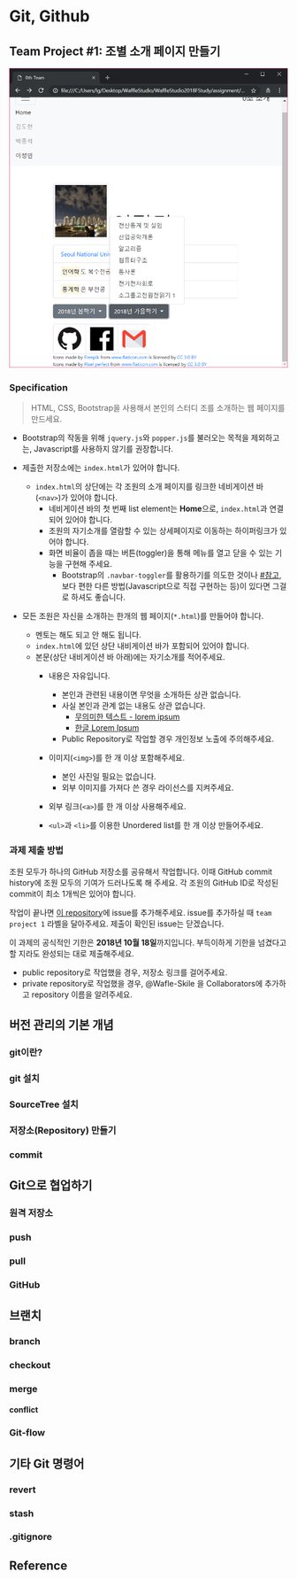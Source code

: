 # Git, Github

## Team Project #1: 조별 소개 페이지 만들기

![](team_project_sample.png?raw=true)

### Specification

> HTML, CSS, Bootstrap을 사용해서 본인의 스터디 조를 소개하는 웹 페이지를 만드세요.

* Bootstrap의 작동을 위해 `jquery.js`와 `popper.js`를 불러오는 목적을 제외하고는, Javascript를 사용하지 않기를 권장합니다.

* 제출한 저장소에는 `index.html`가 있어야 합니다.
  - `index.html`의 상단에는 각 조원의 소개 페이지를 링크한
  네비게이션 바(`<nav>`)가 있어야 합니다.
    - 네비게이션 바의 첫 번째 list element는 **Home**으로, `index.html`과 연결되어 있어야 합니다.
    - 조원의 자기소개를 열람할 수 있는 상세페이지로 이동하는 하이퍼링크가 있어야 합니다.
    - 화면 비율이 좁을 때는 버튼(toggler)을 통해 메뉴를 열고 닫을 수 있는 기능을 구현해 주세요.
      - Bootstrap의 `.navbar-toggler`를 활용하기를 의도한 것이나 [#참고](https://getbootstrap.com/docs/4.0/components/navbar/#nav), 보다 편한 다른 방법(Javascript으로 직접 구현하는 등)이 있다면 그걸로 하셔도 좋습니다.

* 모든 조원은 자신을 소개하는 한개의 웹 페이지(`*.html`)를 만들어야 합니다.
  - 멘토는 해도 되고 안 해도 됩니다.
  - `index.html`에 있던 상단 내비게이션 바가 포함되어 있어야 합니다.
  - 본문(상단 내비게이션 바 아래)에는 자기소개를 적어주세요.
    - 내용은 자유입니다.
      - 본인과 관련된 내용이면 무엇을 소개하든 상관 없습니다.
      - 사실 본인과 관계 없는 내용도 상관 없습니다.
        - [무의미한 텍스트 - lorem ipsum](https://www.lipsum.com/)
        - [한글 Lorem Ipsum](http://guny.kr/stuff/klorem/)
      - Public Repository로 작업할 경우 개인정보 노출에 주의해주세요.

    - 이미지(`<img>`)를 한 개 이상 포함해주세요.
      - 본인 사진일 필요는 없습니다.
      - 외부 이미지를 가져다 쓴 경우 라이선스를 지켜주세요.
    - 외부 링크(`<a>`)를 한 개 이상 사용해주세요.
    - `<ul>`과 `<li>`를 이용한 Unordered list를 한 개 이상 만들어주세요.


### 과제 제출 방법

조원 모두가 하나의 GitHub 저장소를 공유해서 작업합니다.
이때 GitHub commit history에 조원 모두의 기여가 드러나도록 해 주세요.
각 조원의 GitHub ID로 작성된 commit이 최소 1개씩은 있어야 합니다.

작업이 끝나면 [이 repository](https://github.com/Waffle-Skile/WaffleStudio2018FStudy)에 issue를 추가해주세요. issue를 추가하실 때 `team project 1` 라벨을 달아주세요. 제출이 확인된 issue는 닫겠습니다.

이 과제의 공식적인 기한은 **2018년 10월 18일**까지입니다.
부득이하게 기한을 넘겼다고 할 지라도 완성되는 대로 제출해주세요.

* public repository로 작업했을 경우, 저장소 링크를 걸어주세요.
* private repository로 작업했을 경우, @Wafle-Skile 을 Collaborators에 추가하고 repository 이름을 알려주세요.

## 버전 관리의 기본 개념

### git이란?

### git 설치

### SourceTree 설치

### 저장소(Repository) 만들기

### commit


## Git으로 협업하기

### 원격 저장소

### push

### pull

### GitHub


## 브랜치

### branch

### checkout

### merge

#### conflict

### Git-flow


## 기타 Git 명령어

### revert

### stash

### .gitignore


## Reference
